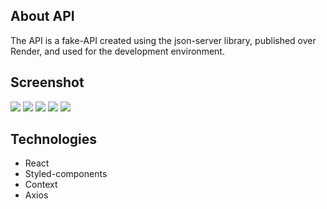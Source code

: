 ## About API

The API is a fake-API created using the json-server library, published over Render, and used for the development environment.

## Screenshot

![](https://user-images.githubusercontent.com/70553662/207987351-7ff9ae7a-e8ab-4816-9059-b65dee5f735a.png)
![](https://user-images.githubusercontent.com/70553662/207987353-11a271f1-70c1-49ea-b771-7e9d93fa88f4.png)
![](https://user-images.githubusercontent.com/70553662/207987354-2463c1c3-bbcd-415a-98b2-9d54a7e034ec.png)
![](https://user-images.githubusercontent.com/70553662/207987356-d6c08c91-2046-43fc-b7a4-26fae2947a31.png)
![](https://user-images.githubusercontent.com/70553662/207987358-e8ed7007-2310-4d8e-ad26-f4287ba1219c.png)

## Technologies

- React
- Styled-components
- Context
- Axios
